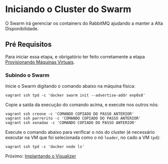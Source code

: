 # Iniciando o Cluster do Swarm

O Swarm irá gerenciar os containers do RabbitMQ ajudando a manter a Alta Disponibilidade. 

## Pré Requisitos

Para iniciar essa etapa, e obrigatório ter feito corretamente a etapa [Provisionando Máquinas Virtuais](docs/03-provisionando-maquinas-virtuais.md).

### Subindo o Swarm

Inicie o Swarm digitando o comando abaixo na máquina física:
```
vagrant ssh tpd -c 'docker swarm init --advertise-addr enp0s8'
```

Copie a saída da execução do comando acima, e execute nos outros nós:
```
vagrant ssh creone -c 'COMANDO COPIADO DO PASSO ANTERIOR'
vagrant ssh parrerito -c 'COMANDO COPIADO DO PASSO ANTERIOR'
vagrant ssh xonadao -c 'COMANDO COPIADO DO PASSO ANTERIOR'
```

Execute o comando abaixo para verificar o nós do cluster (é necessário executar na VM que foi selecionada como o nó `leader`, no cado a VM `tpd`):
```
vagrant ssh tpd -c 'docker node ls'
```

Próximo: [Implantando o Visualizer](05-implantando-visualiser.md)